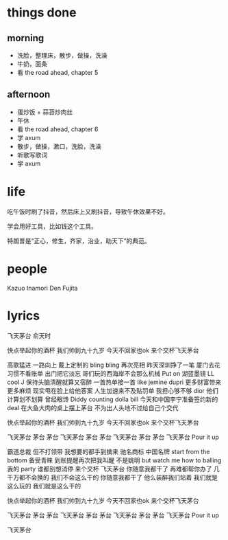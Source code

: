 # things done
## morning
* 洗脸，整理床，散步，做操，洗澡
* 牛奶，面条
* 看 the road ahead, chapter 5
## afternoon
* 蛋炒饭 + 蒜苔炒肉丝
* 午休
* 看 the road ahead, chapter 6
* 学 axum
* 散步，做操，漱口，洗脸，洗澡
* 听歌写歌词
* 学 axum

# life
吃午饭时刷了抖音，然后床上又刷抖音，导致午休效果不好。

学会用好工具，比如钱这个工具。

特朗普是“正心，修生，齐家，治业，助天下”的典范。

# people
Kazuo Inamori
Den Fujita

# lyrics
飞天茅台
  俞天时

快点举起你的酒杯
我们帅到九十九岁
今天不回家也ok
来个交杯飞天茅台

高歌猛进 一路向上
戴上定制的 bling bling 再次亮相
昨天深圳挣了一笔 厦门去花
习惯不看账单 出门把它淡忘
哥们玩的西海岸不会那么机械
Put on 湖蓝墨镜 LL cool J
保持头脑清醒就算又宿醉
一首热单接一首 like jemine dupri
更多财富带来更多麻烦
现实甩在脸上给他答案
人生加速来不及贴罚单
我担心够不够 dior
他们计算划不划算
曾经眼馋 Diddy counting dolla bill
今天和中国李宁准备签约新的 deal
在大鱼大肉的桌上摆上茅台
不为出人头地不过给自己个交代

快点举起你的酒杯
我们帅到九十九岁
今天不回家也ok
来个交杯飞天茅台

飞天茅台 茅台 茅台
飞天茅台 茅台 茅台
飞天茅台 茅台 茅台
飞天茅台 Pour it up

霸道总裁 但不打领带
我想要的都手到擒来
驰名商标 中国名牌
start from the bottom 备受青睐
到账提醒再次把我叫醒
不是姚明 but watch me how to balling
我的 party 谁都别想消停
来个交杯 飞天茅台
你随意我都干了
再难都帮你办了
几千万都不会换的
我们不会这么干的
你随意我都干了
他么装醉我们站着
我们就是这么玩的
我们就是这么干的

快点举起你的酒杯
我们帅到九十九岁
今天不回家也ok
来个交杯飞天茅台

飞天茅台 茅台 茅台
飞天茅台 茅台 茅台
飞天茅台 茅台 茅台
飞天茅台 Pour it up

飞天茅台
